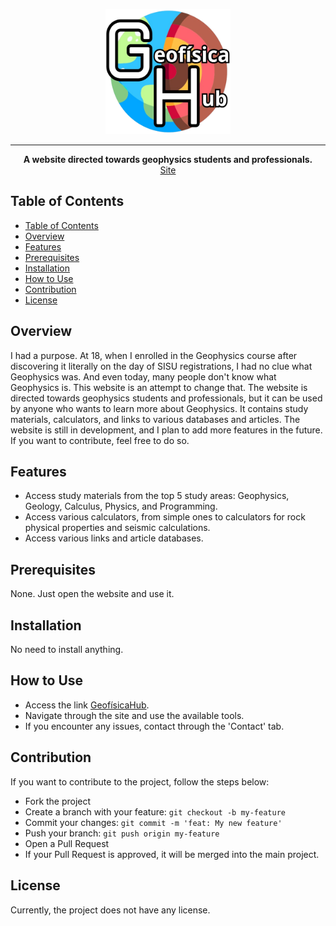 <p align="center">
  <img src="assets/img/geo_hub_bg.png" width="200" height="200">
</p>

----------------------------------------
<div style="text-align: center;">
    <strong>A website directed towards geophysics students and professionals.</strong>
    <br>
    <a href="albano-a.github.io">Site</a>
</div>

## Table of Contents

- [Table of Contents](#table-of-contents)
- [Overview](#overview)
- [Features](#features)
- [Prerequisites](#prerequisites)
- [Installation](#installation)
- [How to Use](#how-to-use)
- [Contribution](#contribution)
- [License](#license)

## Overview

I had a purpose. At 18, when I enrolled in the Geophysics course after discovering it literally on the day of SISU registrations, I had no clue what Geophysics was. And even today, many people don't know what Geophysics is. This website is an attempt to change that. The website is directed towards geophysics students and professionals, but it can be used by anyone who wants to learn more about Geophysics. It contains study materials, calculators, and links to various databases and articles. The website is still in development, and I plan to add more features in the future. If you want to contribute, feel free to do so.

## Features

- Access study materials from the top 5 study areas: Geophysics, Geology, Calculus, Physics, and Programming.
- Access various calculators, from simple ones to calculators for rock physical properties and seismic calculations.
- Access various links and article databases.

## Prerequisites

None. Just open the website and use it.

## Installation

No need to install anything.

## How to Use

- Access the link [GeofísicaHub](albano-a.github.io).
- Navigate through the site and use the available tools.
- If you encounter any issues, contact through the 'Contact' tab.

## Contribution

If you want to contribute to the project, follow the steps below:
- Fork the project
- Create a branch with your feature: `git checkout -b my-feature`
- Commit your changes: `git commit -m 'feat: My new feature'`
- Push your branch: `git push origin my-feature`
- Open a Pull Request
- If your Pull Request is approved, it will be merged into the main project.

## License

Currently, the project does not have any license.